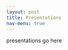 ```yaml
---
layout: post
title: Presentations
nav-menu: true
---
```


<section>
presentations go here
</section>

